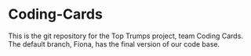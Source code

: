 # Coding-Cards

This is the git repository for the Top Trumps project, team Coding Cards.
The default branch, Fiona, has the final version of our code base.
